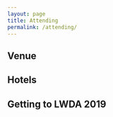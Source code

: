 ```yaml
---
layout: page
title: Attending
permalink: /attending/
---
```


## Venue

## Hotels

## Getting to LWDA 2019
